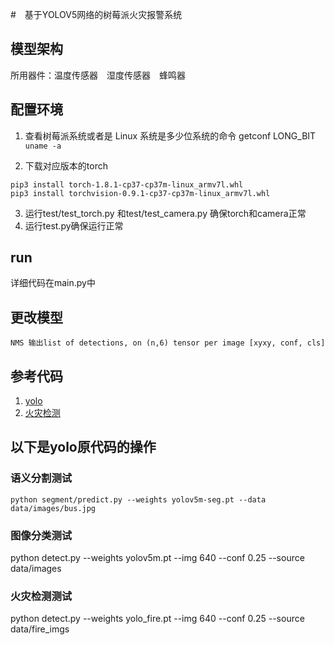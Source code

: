 #　基于YOLOV5网络的树莓派火灾报警系统
## 模型架构
所用器件：温度传感器　湿度传感器　蜂鸣器　
## 配置环境
1. 查看树莓派系统或者是 Linux 系统是多少位系统的命令
getconf LONG_BIT
`uname -a`

2. 下载对应版本的torch
```
pip3 install torch-1.8.1-cp37-cp37m-linux_armv7l.whl
pip3 install torchvision-0.9.1-cp37-cp37m-linux_armv7l.whl 
```
3. 运行test/test_torch.py 和test/test_camera.py 确保torch和camera正常
4. 运行test.py确保运行正常
## run
详细代码在main.py中
## 更改模型
`NMS 输出list of detections, on (n,6) tensor per image [xyxy, conf, cls]`

## 参考代码
1. [yolo](https://github.com/ultralytics/yolov5)
2. [火灾检测](https://blog.csdn.net/weixin_63866037/article/details/128944444)

## 以下是yolo原代码的操作
### 语义分割测试
`python segment/predict.py --weights yolov5m-seg.pt --data data/images/bus.jpg`
### 图像分类测试
python detect.py --weights yolov5m.pt --img 640 --conf 0.25 --source data/images

### 火灾检测测试
python detect.py --weights yolo_fire.pt --img 640 --conf 0.25 --source data/fire_imgs

